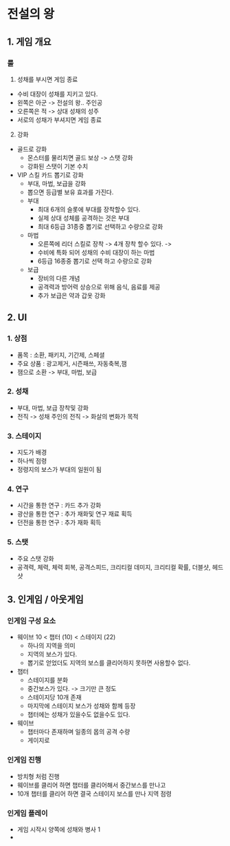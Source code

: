 #  전설의 왕
## 1. 게임 개요
### 룰
1) 성채를 부시면 게임 종료
  - 수비 대장이 성채를 지키고 있다.
  - 왼쪽은 아군 -> 전설의 왕.. 주인공
  - 오른쪽은 적 -> 상대 성채의 성주
  - 서로의 성채가 부셔지면 게임 종료
2) 강화
  - 골드로 강화
    - 몬스터를 물리치면 골드 보상 -> 스탯 강화
    - 강화된 스탯이 기본 수치 
  - VIP 스킬 카드 뽑기로 강화
    - 부대, 마법, 보급을 강화
    - 뽑으면 등급별 보유 효과를 가진다.     
    - 부대 
      - 최대 6개의 슬롯에 부대를 장착할수 있다.
      - 실제 상대 성체를 공격하는 것은 부대
      - 최대 6등급 31종중 뽑기로 선택하고 수량으로 강화
    - 마법
      - 오른쪽에 리더 스킬로 장착 -> 4개 장착 할수 있다. -> 
      - 수비에 특화 되어 성채의 수비 대장이 하는 마법
      - 6등급 16종중 뽑기로 선택 하고 수량으로 강화 
    - 보급
      - 장비의 다른 개념 
      - 공격력과 방어력 상승으로 위해 음식, 음료를 제공
      - 추가 보급은 약과 갑옷 강화  

## 2. UI
### 1. 상점
  - 품목 : 소환, 패키지, 기간제, 스페셜
  - 주요 상품 : 광고제거, 시즌패쓰, 자동축복,잼
  - 잼으로 소환 -> 부대, 마법, 보급 
### 2. 성채
  - 부대, 마법, 보급 장착및 강화
  - 전직 -> 성채 주인의 전직 -> 화살의 변화가 목적
### 3. 스테이지
  - 지도가 배경
  - 하나씩 점령
  - 정령지의 보스가 부대의 일원이 됨
### 4. 연구
  - 시간을 통한 연구 : 카드 추가 강화
  - 광산을 통한 연구 : 추가 재화및 연구 재료 획득
  - 던전을 통한 연구 : 추가 재화 획득
   
### 5. 스탯
  - 주요 스탯 강화
  - 공격력, 체력, 체력 회복, 공격스피드, 크리티컬 데미지, 크리티컬 확률, 더블샷, 헤드샷

## 3. 인게임 / 아웃게임
### 인게임 구성 요소
  - 웨이브 10 <  챕터 (10) < 스테이지 (22)
    - 하나의 지역을 의미
    - 지역의 보스가 있다. 
    - 뽑기로 얻었더도 지역의 보스를 클리어하지 못하면 사용할수 없다. 
  - 챕터
    - 스테이지를 분화 
    - 중간보스가 있다. -> 크기만 큰 정도
    - 스테이지당 10개 존재
    - 마지막에 스테이지 보스가 성채와 함께 등장 
    - 챕터에는 성채가 있을수도 없을수도 있다. 
  - 웨이브
    - 챕터마다 존재하며 일종의 몹의 공격 수량
    - 게이지로 
### 인게임 진행
  - 방치형 처럼 진행 
  - 웨이브를 클리어 하면 챕터를 클리어해서 중간보스를 만나고 
  - 10개 챕터를 클리어 하면 결국 스테이지 보스를 만나 지역 점령
  
### 인게임 플레이 
  - 게임 시작시 양쪽에 성채와 병사 1
  - 
